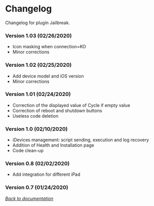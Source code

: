 # Changelog

Changelog for plugin Jailbreak.

### Version 1.03 (02/26/2020)
* Icon masking when connection=KO
* Minor corrections

### Version 1.02 (02/25/2020)
* Add device model and iOS version
* Minor corrections

### Version 1.01 (02/24/2020)
* Correction of the displayed value of Cycle if empty value
* Correction of reboot and shutdown buttons
* Useless code deletion

### Version 1.0 (02/10/2020)
* iDevices management: script sending, execution and log recovery
* Addition of Health and Installation page
* Code clean-up

### Version 0.8 (02/02/2020)
* Add integration for different iPad

### Version 0.7 (01/24/2020)

*[Back to documentation](index.md)*

